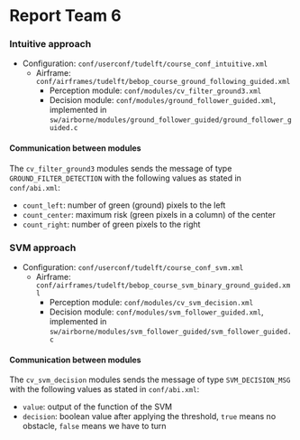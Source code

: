 # Report Team 6

### Intuitive approach

- Configuration: `conf/userconf/tudelft/course_conf_intuitive.xml` 
  - Airframe: `conf/airframes/tudelft/bebop_course_ground_following_guided.xml`
    - Perception module: `conf/modules/cv_filter_ground3.xml`
    - Decision module: `conf/modules/ground_follower_guided.xml`, implemented in `sw/airborne/modules/ground_follower_guided/ground_follower_guided.c`
    

#### Communication between modules

The `cv_filter_ground3` modules sends the message of type `GROUND_FILTER_DETECTION` with the following values as stated in `conf/abi.xml`:
- `count_left`: number of green (ground) pixels to the left
- `count_center`: maximum risk (green pixels in a column) of the center
- `count_right`: number of green pixels to the right

### SVM approach


- Configuration: `conf/userconf/tudelft/course_conf_svm.xml` 
  - Airframe: `conf/airframes/tudelft/bebop_course_svm_binary_ground_guided.xml`
    - Perception module: `conf/modules/cv_svm_decision.xml`
    - Decision module: `conf/modules/svm_follower_guided.xml`, implemented in `sw/airborne/modules/svm_follower_guided/svm_follower_guided.c`

#### Communication between modules

The `cv_svm_decision` modules sends the message of type `SVM_DECISION_MSG` with the following values as stated in `conf/abi.xml`:
- `value`: output of the function of the SVM
- `decision`: boolean value after applying the threshold, `true` means no obstacle, `false` means we have to turn 